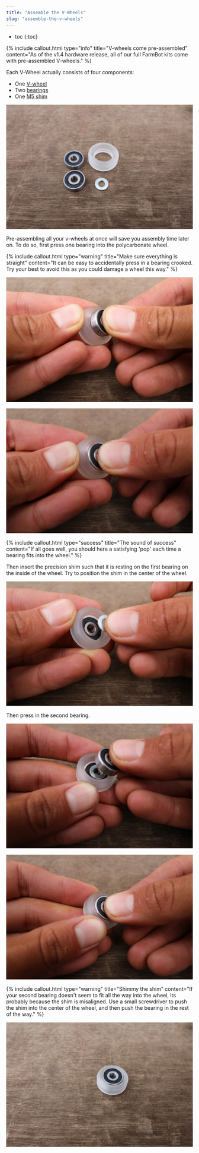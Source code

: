 ```yaml
---
title: "Assemble the V-Wheels"
slug: "assemble-the-v-wheels"
---
```


* toc
{:toc}


{%
include callout.html
type="info"
title="V-wheels come pre-assembled"
content="As of the v1.4 hardware release, all of our full FarmBot kits come with pre-assembled V-wheels."
%}

Each V-Wheel actually consists of four components:
* One [V-wheel](../bom/drivetrain.md#v-wheels)
* Two [bearings](../bom/drivetrain.md#v-wheels)
* One [M5 shim](../bom/drivetrain.md#v-wheels)

![IMG_0276.JPG](IMG_0276.JPG)

Pre-assembling all your v-wheels at once will save you assembly time later on. To do so, first press one bearing into the polycarbonate wheel.

{%
include callout.html
type="warning"
title="Make sure everything is straight"
content="It can be easy to accidentally press in a bearing crooked. Try your best to avoid this as you could damage a wheel this way."
%}



![IMG_0277.JPG](IMG_0277.JPG)



![IMG_0278.JPG](IMG_0278.JPG)



{%
include callout.html
type="success"
title="The sound of success"
content="If all goes well, you should here a satisfying 'pop' each time a bearing fits into the wheel."
%}

Then insert the precision shim such that it is resting on the first bearing on the inside of the wheel. Try to position the shim in the center of the wheel.

![IMG_0279.JPG](IMG_0279.JPG)

 Then press in the second bearing.

![IMG_0280.JPG](IMG_0280.JPG)



![IMG_0281.JPG](IMG_0281.JPG)



{%
include callout.html
type="warning"
title="Shimmy the shim"
content="If your second bearing doesn't seem to fit all the way into the wheel, its probably because the shim is misaligned. Use a small screwdriver to push the shim into the center of the wheel, and then push the bearing in the rest of the way."
%}



![IMG_0282.JPG](IMG_0282.JPG)

